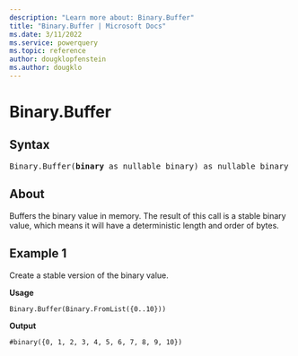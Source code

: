 ```yaml
---
description: "Learn more about: Binary.Buffer"
title: "Binary.Buffer | Microsoft Docs"
ms.date: 3/11/2022
ms.service: powerquery
ms.topic: reference
author: dougklopfenstein
ms.author: dougklo
---
```

# Binary.Buffer

## Syntax

<pre>
Binary.Buffer(<b>binary</b> as nullable binary) as nullable binary
</pre>

## About

Buffers the binary value in memory. The result of this call is a stable binary value, which means it will have a deterministic length and order of bytes.

## Example 1

Create a stable version of the binary value.

**Usage**

```powerquery-m
Binary.Buffer(Binary.FromList({0..10}))
```

**Output**

`#binary({0, 1, 2, 3, 4, 5, 6, 7, 8, 9, 10})`

